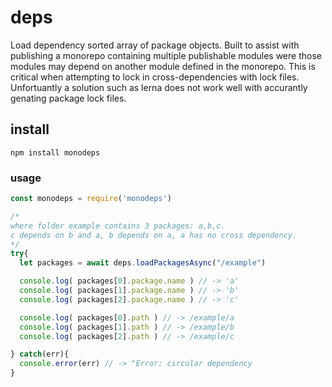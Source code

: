 # deps
Load dependency sorted array of package objects. Built to assist with publishing a monorepo containing multiple publishable modules were those modules may depend on another module defined in the monorepo. This is critical when attempting to lock in cross-dependencies with lock files. Unfortuantly a solution such as lerna does not work well with accurantly genating package lock files.

## install
```
npm install monodeps
```

### usage

``` javascript
const monodeps = require('monodeps')

/*
where folder example contains 3 packages: a,b,c.
c depends on b and a, b depends on a, a has no cross dependency.
*/
try{
  let packages = await deps.loadPackagesAsync("/example")

  console.log( packages[0].package.name ) // -> 'a'
  console.log( packages[1].package.name ) // -> 'b'
  console.log( packages[2].package.name ) // -> 'c'

  console.log( packages[0].path ) // -> /example/a
  console.log( packages[1].path ) // -> /example/b
  console.log( packages[2].path ) // -> /example/c

} catch(err){
  console.error(err) // -> "Error: circular dependency
}

```